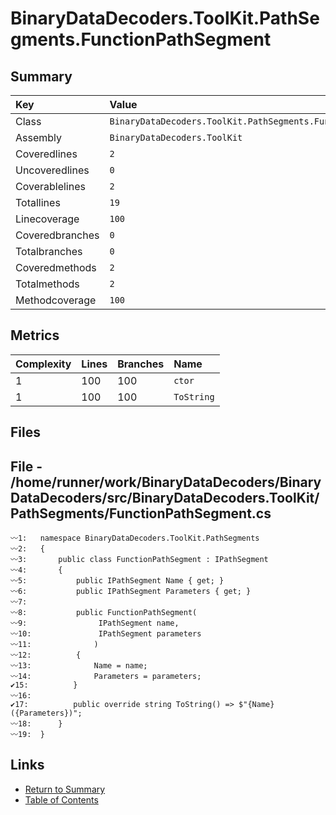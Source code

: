 ﻿# BinaryDataDecoders.ToolKit.PathSegments.FunctionPathSegment

## Summary

| Key             | Value                                                         |
| :-------------- | :------------------------------------------------------------ |
| Class           | `BinaryDataDecoders.ToolKit.PathSegments.FunctionPathSegment` |
| Assembly        | `BinaryDataDecoders.ToolKit`                                  |
| Coveredlines    | `2`                                                           |
| Uncoveredlines  | `0`                                                           |
| Coverablelines  | `2`                                                           |
| Totallines      | `19`                                                          |
| Linecoverage    | `100`                                                         |
| Coveredbranches | `0`                                                           |
| Totalbranches   | `0`                                                           |
| Coveredmethods  | `2`                                                           |
| Totalmethods    | `2`                                                           |
| Methodcoverage  | `100`                                                         |

## Metrics

| Complexity | Lines | Branches | Name       |
| :--------- | :---- | :------- | :--------- |
| 1          | 100   | 100      | `ctor`     |
| 1          | 100   | 100      | `ToString` |

## Files

## File - /home/runner/work/BinaryDataDecoders/BinaryDataDecoders/src/BinaryDataDecoders.ToolKit/PathSegments/FunctionPathSegment.cs

```CSharp
〰1:   namespace BinaryDataDecoders.ToolKit.PathSegments
〰2:   {
〰3:       public class FunctionPathSegment : IPathSegment
〰4:       {
〰5:           public IPathSegment Name { get; }
〰6:           public IPathSegment Parameters { get; }
〰7:   
〰8:           public FunctionPathSegment(
〰9:                IPathSegment name,
〰10:               IPathSegment parameters
〰11:              )
〰12:          {
〰13:              Name = name;
〰14:              Parameters = parameters;
✔15:          }
〰16:  
✔17:          public override string ToString() => $"{Name}({Parameters})";
〰18:      }
〰19:  }
```

## Links

* [Return to Summary](Summary.md)
* [Table of Contents](../TOC.md)


